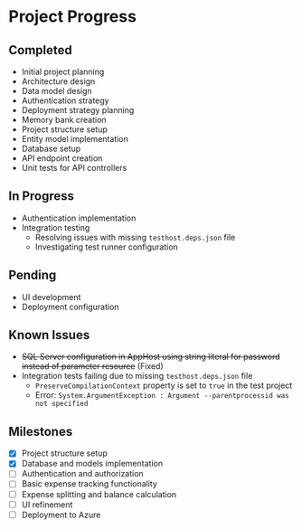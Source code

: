 # Project Progress

## Completed

- Initial project planning
- Architecture design
- Data model design
- Authentication strategy
- Deployment strategy planning
- Memory bank creation
- Project structure setup
- Entity model implementation
- Database setup
- API endpoint creation
- Unit tests for API controllers

## In Progress

- Authentication implementation
- Integration testing
  - Resolving issues with missing `testhost.deps.json` file
  - Investigating test runner configuration

## Pending

- UI development
- Deployment configuration

## Known Issues

- ~~SQL Server configuration in AppHost using string literal for password instead of parameter resource~~ (Fixed)
- Integration tests failing due to missing `testhost.deps.json` file
  - `PreserveCompilationContext` property is set to `true` in the test project
  - Error: `System.ArgumentException : Argument --parentprocessid was not specified`

## Milestones

- [x] Project structure setup
- [x] Database and models implementation
- [ ] Authentication and authorization
- [ ] Basic expense tracking functionality
- [ ] Expense splitting and balance calculation
- [ ] UI refinement
- [ ] Deployment to Azure
